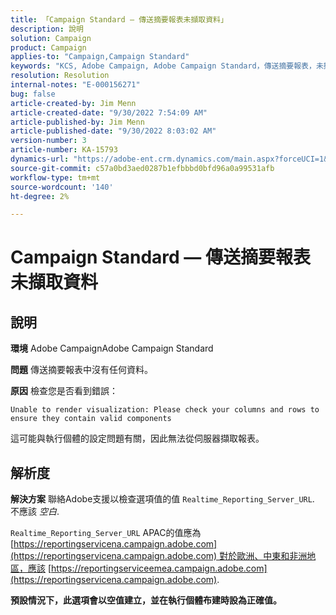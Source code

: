 ```yaml
---
title: 「Campaign Standard — 傳送摘要報表未擷取資料」
description: 說明
solution: Campaign
product: Campaign
applies-to: "Campaign,Campaign Standard"
keywords: "KCS, Adobe Campaign, Adobe Campaign Standard，傳送摘要報表，未擷取資料，疑難排解， Realtime_Reporting_Server_URL"
resolution: Resolution
internal-notes: "E-000156271"
bug: false
article-created-by: Jim Menn
article-created-date: "9/30/2022 7:54:09 AM"
article-published-by: Jim Menn
article-published-date: "9/30/2022 8:03:02 AM"
version-number: 3
article-number: KA-15793
dynamics-url: "https://adobe-ent.crm.dynamics.com/main.aspx?forceUCI=1&pagetype=entityrecord&etn=knowledgearticle&id=1d32c70e-9540-ed11-9db1-0022480866ad"
source-git-commit: c57a0bd3aed0287b1efbbbd0bfd96a0a99531afb
workflow-type: tm+mt
source-wordcount: '140'
ht-degree: 2%

---
```


# Campaign Standard — 傳送摘要報表未擷取資料

## 說明


<b>環境</b>
Adobe CampaignAdobe Campaign Standard

<b>問題</b>
傳送摘要報表中沒有任何資料。

<b>原因</b>
檢查您是否看到錯誤：


```
Unable to render visualization: Please check your columns and rows to ensure they contain valid components
```


這可能與執行個體的設定問題有關，因此無法從伺服器擷取報表。


## 解析度


<b>解決方案</b>
聯絡Adobe支援以檢查選項值的值 `Realtime_Reporting_Server_URL`. 不應該 *空白*.

`Realtime_Reporting_Server_URL` APAC的值應為 [https://reportingservicena.campaign.adobe.com](https://reportingservicena.campaign.adobe.com) 對於歐洲、中東和非洲地區，應該 [https://reportingserviceemea.campaign.adobe.com](https://reportingservicena.campaign.adobe.com).

<b>預設情況下，此選項會以空值建立，並在執行個體布建時設為正確值。</b>

